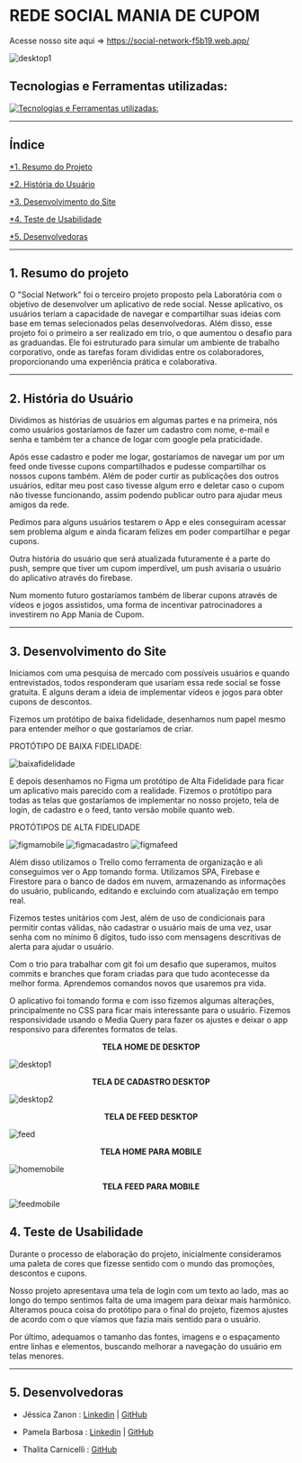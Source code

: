 # REDE SOCIAL MANIA DE CUPOM

Acesse nosso site aqui =>  https://social-network-f5b19.web.app/

![desktop1](./src/imagens/desktop1.png)


## Tecnologias e Ferramentas utilizadas:
[![Tecnologias e Ferramentas utilizadas:](https://skillicons.dev/icons?i=js,html,css,figma,github,git,jest,vscode,firebase)](https://skillicons.dev)

----
## Índice

[*1. Resumo do Projeto](#1-resumo-do-projeto)

[*2. História do Usuário](#2-história-do-usuário)

[*3. Desenvolvimento do Site](#3-desenvolvimento-do-site)

[*4. Teste de Usabilidade](#4-testes-de-usabilidade)

[*5. Desenvolvedoras](#5-desenvolvedoras)

----


## 1. Resumo do projeto

O "Social Network" foi o terceiro projeto proposto pela Laboratória com o objetivo de desenvolver um aplicativo de rede social. Nesse aplicativo, os usuários teriam a capacidade de navegar e compartilhar suas ideias com base em temas selecionados pelas desenvolvedoras. Além disso, esse projeto foi o primeiro a ser realizado em trio, o que aumentou o desafio para as graduandas. Ele foi estruturado para simular um ambiente de trabalho corporativo, onde as tarefas foram divididas entre os colaboradores, proporcionando uma experiência prática e colaborativa.

----
## 2. História do Usuário
Dividimos as histórias de usuários em algumas partes e na primeira, nós como usuários gostaríamos de fazer um cadastro com nome, e-mail e senha e também ter a chance de logar com google pela praticidade.

Após esse cadastro e poder me logar, gostaríamos de navegar um por um feed onde tivesse cupons compartilhados e pudesse compartilhar os nossos cupons também.
Além de poder curtir as publicações dos outros usuários, editar meu post caso tivesse algum erro e deletar caso o cupom não tivesse funcionando, assim podendo publicar outro para ajudar meus amigos da rede.

Pedimos para alguns usuários testarem o App e eles conseguiram acessar sem problema algum e ainda ficaram felizes em poder compartilhar e pegar cupons.

Outra história do usuário que será atualizada futuramente é a parte do push, sempre que tiver um cupom imperdível, um push avisaria o usuário do aplicativo através do firebase.

Num momento futuro gostaríamos também de liberar cupons através de vídeos e jogos assistidos, uma forma de incentivar patrocinadores a investirem no App Mania de Cupom. 


----
## 3. Desenvolvimento do Site

Iniciamos com uma pesquisa de mercado com possíveis usuários e quando entrevistados, todos responderam que usariam essa rede social se fosse gratuita. E alguns deram a ideia de implementar vídeos e jogos para obter cupons de descontos.

Fizemos um protótipo de baixa fidelidade, desenhamos num papel mesmo para entender melhor o que gostaríamos de criar.

PROTÓTIPO DE BAIXA FIDELIDADE:

![baixafidelidade](./src/imagens/baixafidelidade.jpeg)

E depois desenhamos no Figma um protótipo de Alta Fidelidade para ficar um aplicativo mais parecido com a realidade. Fizemos o protótipo para todas as telas que gostaríamos de implementar no nosso projeto, tela de login, de cadastro e o feed, tanto versão mobile quanto web.

PROTÓTIPOS DE ALTA FIDELIDADE

![figmamobile](./src/imagens/figmamobile.jpeg)
![figmacadastro](./src/imagens/figmacadastro.jpeg)
![figmafeed](./src/imagens/figmafeed.jpeg)


Além disso utilizamos o Trello como ferramenta de organização e ali conseguimos ver o App tomando forma. Utilizamos SPA, Firebase e Firestore para o banco de dados em nuvem, armazenando as informações do usuário, publicando, editando e excluindo com atualização em tempo real. 

Fizemos testes unitários com Jest, além de  uso de condicionais para permitir contas válidas, não cadastrar o usuário mais de uma vez, usar senha com no mínimo 6 dígitos, tudo isso com mensagens descritivas de alerta para ajudar o usuário. 

Com o trio para trabalhar com git foi um desafio que superamos, muitos commits e branches que foram criadas para que tudo acontecesse da melhor forma. Aprendemos comandos novos que usaremos pra vida.

O aplicativo foi tomando forma e com isso fizemos algumas alterações, principalmente no CSS para ficar mais interessante para o usuário. Fizemos responsividade usando o Media Query para fazer os ajustes e deixar o app responsivo para diferentes formatos de telas.


<strong> <center> TELA HOME DE DESKTOP </center> </strong>

![desktop1](./src/imagens/desktop1.png)

<strong> <center>TELA DE CADASTRO DESKTOP </center> </strong>

![desktop2](./src/imagens/desktop2.png)

<strong> <center>TELA DE FEED DESKTOP </center> </strong>

![feed](./src/imagens/feed.png)

<strong> <center> TELA HOME PARA MOBILE </center> </strong>

![homemobile](./src/imagens/homemobile.png)

<strong> <center> TELA FEED PARA MOBILE </center> </strong>

![feedmobile](./src/imagens/feedmobile.jpeg)

## 4. Teste de Usabilidade

Durante o processo de elaboração do projeto, inicialmente consideramos uma paleta de cores que fizesse sentido com o mundo das promoções, descontos e cupons. 

Nosso projeto apresentava uma tela de login com um texto ao lado, mas ao longo do tempo sentimos falta de uma imagem para deixar mais harmônico. Alteramos pouca coisa do protótipo para o final do projeto, fizemos ajustes de acordo com o que víamos que fazia mais sentido para o usuário.

Por último, adequamos o tamanho das fontes, imagens e o espaçamento entre linhas e elementos, buscando melhorar a navegação do usuário em telas menores.


----
## 5. Desenvolvedoras

- Jéssica Zanon : [Linkedin](https://www.linkedin.com/in/j%C3%A9ssica-zanon-b532b0253/) | [GitHub](https://github.com/jesszanon)

- Pamela Barbosa : [Linkedin](https://www.linkedin.com/in/pamelabrsa/) | [GitHub](https://github.com/PamelaBrsa)

- Thalita Carnicelli :  [GitHub](https://github.com/Thalita-Carnicell)